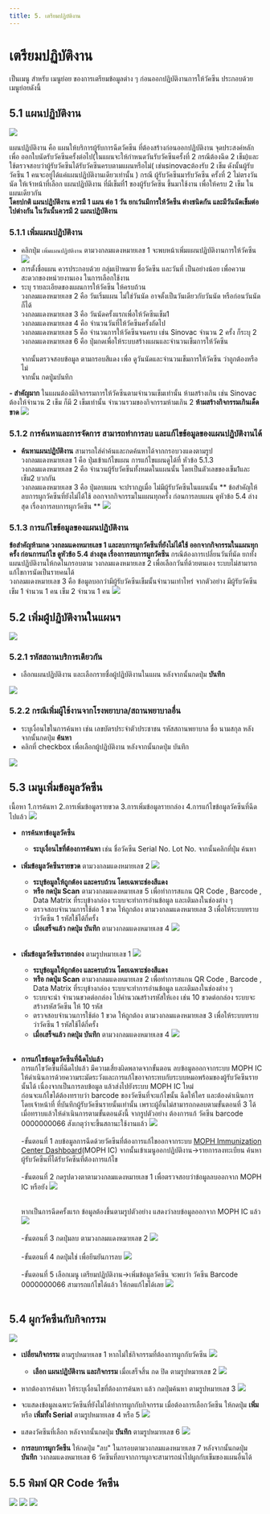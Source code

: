 ```yaml
---
title: 5. เตรียมปฏิบัติงาน 
---
```


# เตรียมปฏิบัติงาน
เป็นเมนู สำหรับ เมนูย่อย ของการเตรียมข้อมูลต่าง ๆ ก่อนออกปฏิบัติงานการให้วัคซีน ประกอบด้วย เมนูย่อยดังนี้


## 5.1 แผนปฏิบัติงาน
![](./img/plan-menu.png)</br>

แผนปฏิบัติงาน คือ แผนให้บริการผู้รับการฉีดวัคซีน ที่ต้องสร้างก่อนออกปฏิบัติงาน 
จุดประสงค์หลักเพื่อ ออกใบนัดรับวัคซีนครั้งต่อไป(ในแผนจะให้กำหนดวันรับวัคซีนครั้งที่ 2 กรณีต้องฉีด 2 เข็ม)และ ใช้ตรวจสอบว่าผู้รับวัคซีนได้รับวัคซีนครบตามแผนหรือไม่( เช่นsinovacต้องรับ 2 เข็ม
ดังนั้นผู้รับวัคซีน 1 คนจะอยู่ได้แค่แผนปฏิบัติงานเดียวเท่านั้น ) กรณี ผู้รับวัคซีนมารับวัคซีน ครั้งที่ 2 ไม่ตรงวันนัด ให้เจ้าหน้าที่เลือก แผนปฏิบัติงาน ที่มีเข็มที่1 ของผู้รับวัคซีน ขึ้นมาใช้งาน เพื่อให้ครบ 2 เข็ม ในแผนเดียวกัน 
</Br>**โดยปกติ แผนปฏิบัติงาน ควรมี 1 แผน ต่อ 1 วัน ยกเว้นมีการให้วัคซีน ต่างชนิดกัน และมีวันนัดเข็มต่อไปต่างกัน ในวันนั้นควรมี 2 แผนปฏิบัติงาน**

### 5.1.1 เพิ่มแผนปฏิบัติงาน
- คลิกปุ่ม `เพิ่มแผนปฏิบัติงาน` ตามวงกลมแดงหมายเลข 1 จะพบหน้าเพิ่มแผนปฏิบัติงานการให้วัคซีน 
![](./img/plan-add-1.png)
- การตั้งชื่อแผน ควรประกอบด้วย กลุ่มเป้าหมาย ชื่อวัคซีน และวันที่ เป็นอย่างน้อย เพื่อความสะดวกของหน่วยงานเอง ในการเลือกใช้งาน
- ระบุ รายละเอียดของแผนการให้วัคซีน ให้ครบถ้วน 
</Br> วงกลมแดงหมายเลข 2 คือ วันเริ่มแผน ไม่ใช่วันนัด อาจตั้งเป็นวันเดียวกับวันนัด หรือก่อนวันนัดก็ได้
</Br> วงกลมแดงหมายเลข 3 คือ วันนัดครั้งแรกเพื่อให้วัคซีนเข็ม1 
</Br> วงกลมแดงหมายเลข 4 คือ จำนวนวันที่ให้วัคซีนครั้งถัดไป
</Br> วงกลมแดงหมายเลข 5 คือ จำนวนการให้วัคซีนจนครบ เช่น Sinovac จำนวน 2 ครั้ง ก็ระบุ 2
</Br> วงกลมแดงหมายเลข 6 คือ ปุ่มกดเพื่อให้ระบบสร้างแผนและจำนวนเข็มการให้วัคซีน </Br>
</Br>จากนั้นตรวจสอบข้อมูล ตามกรอบสีแดง เพื่อ ดูวันนัดและจำนวนเข็มการให้วัคซีน ว่าถูกต้องหรือไม่</Br> จากนั้น กดปู่มบันทึก

**- สำคัญมาก** ในแผนต้องมีกิจกรรมการให้วัคซีนตามจำนวนเข็มเท่านั้น ห้ามสร้างเกิน เช่น Sinovac ต้องให้จำนวน 2 เข็ม ก็มี 2 เข็มเท่านั้น จำนวนรวมของกิจกรรมห้ามเกิน 2 **ห้ามสร้างกิจกรรมเกินเด็ดขาด**
![](./img/plan-add-2.jpg)
### 5.1.2 การค้นหาและการจัดการ สามารถทำการลบ และแก้ไขข้อมูลของแผนปฏิบัติงานได้
- **ค้นหาแผนปฏิบัติงาน** สามารถใส่คำค้นและกดค้นหาได้จากกรอบวงแดงตามรูป
</Br> วงกลมแดงหมายเลข 1 คือ ปุ่มเข้าแก้ไขแผน การแก้ไขแผนดูได้ที่ หัวข้อ 5.1.3 
</Br> วงกลมแดงหมายเลข 2 คือ จำนวนผู้รับวัคซีนทั้งหมดในแผนนั้น โดยเป็นตัวเลขของเข็ม1และเข็ม2 บวกกัน 
</Br> วงกลมแดงหมายเลข 3 คือ ปุ่มลบแผน จะปรากฏเมื่อ ไม่มีผู้รับวัคซีนในแผนนั้น 
** ข้อสำคัญให้ลบการผูกวัคซีนที่ยังไม่ได้ใช้ ออกจากกิจกรรมในแผนทุกครั้ง ก่อนการลบแผน ดูหัวข้อ 5.4 ล่างสุด เรื่องการลบการผูกวัคซีน **
![](./img/planmanagement.jpg)


### 5.1.3 การแก้ไขข้อมูลของแผนปฏิบัติงาน
**ข้อสำคัญห้ามกด วงกลมแดงหมายเลข 1 และลบการผูกวัคซีนที่ยังไม่ได้ใช้ ออกจากกิจกรรมในแผนทุกครั้ง ก่อนการแก้ไข ดูหัวข้อ 5.4 ล่างสุด เรื่องการลบการผูกวัคซีน** กรณีต้องการเปลี่ยนวันที่นัด ยกทั้งแผนปฏิบัติงานให้กดในกรอบตาม วงกลมแดงหมายเลข 2 เพื่อเลือกวันที่ด้วยตนเอง
ระบบไม่สามารถแก้ไขการนัดเป็นรายคนได้ 
</Br> วงกลมแดงหมายเลข 3 คือ ข้อมูลบอกว่ามีผู้รับวัคซีนเข็มนั้นจำนวนเท่าไหร่ จากตัวอย่าง มีผู้รับวัคซีนเข็ม 1 จำนวน 1 คน เข็ม 2 จำนวน 1 คน
![](./img/editplan01.jpg)


## 5.2 เพิ่มผู้ปฏิบัติงานในแผนฯ

![](./img/user-to-plan-1.png)
### 5.2.1 รหัสสถานบริการเดียวกัน
- เลือกแผนปฏิบัติงาน และเลือกรายชื่อผู้ปฏิบัติงานในแผน หลังจากนั้นกดปุ่ม **บันทึก**

![](./img/user-to-plan-2-3.png)

### 5.2.2 กรณีเพิ่มผู้ใช้งานจากโรงพยาบาล/สถานพยาบาลอื่น
- ระบุเงื่อนไขในการค้นหา เช่น เลขบัตรประจำตัวประชาชน รหัสสถานพยาบาล ขื่อ นามสกุล หลังจากนั้นกดปุ่ม **ค้นหา**
- คลิกที่ checkbox เพื่อเลือกผู้ปฏิบัติงาน หลังจากนั้นกดปุ่ม บันทึก

![](./img/user-plan-4-difference-hoscode.png)

## 5.3 เมนูเพิ่มข้อมูลวัคซีน
เนื้อหา 1.การค้นหา 2.การเพิ่มข้อมูลรายขวด 3.การเพิ่มข้อมูลรายกล่อง  4.การแก้ไขข้อมูลวัคซีนที่ฉีดไปแล้ว
![](./img/add-vaccine-1.png)

- **การค้นหาข้อมูลวัคซีน** 
  - **ระบุเงื่อนไขที่ต้องการค้นหา** เช่น ชื่อวัคซีน Serial No. Lot No. จากนั้นคลิกที่ปุ่ม ค้นหา 

- **เพิ่มข้อมูลวัคซีนรายขวด** ตามวงกลมแดงหมายเลข 2
  ![](./img/add-vaccine-1_2.png)
  - **ระบุข้อมูลให้ถูกต้อง และครบถ้วน โดยเฉพาะช่องสีแดง**   
  - **หรือ กดปุ่ม Scan** ตามวงกลมแดงหมายเลข 5 เพื่อทำการสแกน QR Code , Barcode , Data Matrix ที่ระบุข้างกล่อง ระบบจะทำการอ่านข้อมูล และเติมลงในช่องต่าง ๆ
  - ตรวจสอบจำนวนการใช้ต่อ 1 ขวด ให้ถูกต้อง ตามวงกลมแดงหมายเลข 3 เพื่อให้ระบบทราบว่าวัคซีน 1 รหัสใช้ได้กี่ครั้ง
  - **เมื่อเสร็จแล้ว กดปุ่ม บันทึก** ตามวงกลมแดงหมายเลข 4
  ![](./img/add-vaccine-1_3.jpg)
  </Br></Br>

- **เพิ่มข้อมูลวัคซีนรายกล่อง** ตามรูปหมายเลข 1
  ![](./img/add-vaccine-2_1.png)
  - **ระบุข้อมูลให้ถูกต้อง และครบถ้วน โดยเฉพาะช่องสีแดง** 
  - **หรือ กดปุ่ม Scan** ตามวงกลมแดงหมายเลข 2 เพื่อทำการสแกน QR Code , Barcode , Data Matrix ที่ระบุข้างกล่อง ระบบจะทำการอ่านข้อมูล และเติมลงในช่องต่าง ๆ 
  - ระบบจะนำ จำนวนขวดต่อกล่อง ไปคำนวณสร้างรหัสให้เอง เช่น 10 ขวดต่อกล่อง ระบบจะสร้างรหัสวัคซีน ให้ 10 รหัส
  - ตรวจสอบจำนวนการใช้ต่อ 1 ขวด ให้ถูกต้อง ตามวงกลมแดงหมายเลข 3 เพื่อให้ระบบทราบว่าวัคซีน 1 รหัสใช้ได้กี่ครั้ง
  - **เมื่อเสร็จแล้ว กดปุ่ม บันทึก** ตามวงกลมแดงหมายเลข 4
  ![](./img/add-vaccine-2_2.jpg)
  </Br></Br>

- **การแก้ไขข้อมูลวัคซีนที่ฉีดไปแล้ว** </Br>
การแก้ไขวัคซีนที่ฉีดไปแล้ว มีความเสี่ยงผิดพลาดจากขั้นตอน ลบข้อมูลออกจากระบบ MOPH IC ให้ดำเนินการด้วยความระมัดระวังและการแก้ไขอาจกระทบกับระบบหมอพร้อมของผู้รับวัคซีนรายนั้นได้ เนื่องจากเป็นการลบข้อมูล แล้วส่งไปยังระบบ MOPH IC ใหม่ </Br>
ก่อนจะแก้ไขได้ต้องทราบว่า barcode ของวัคซีนที่จะแก้ไขนั้น ฉีดให้ใคร และต้องดำเนินการโดยเจ้าหน้าที่ ที่บันทึกผู้รับวัคซีนรายนั้นเท่านั้น เพราะผู้อื่นไม่สามารถกดลบตามขั้นตอนที่ 3 ได้ เมื่อทราบแล้วให้ดำเนินการตามขั้นตอนดังนี้
จากรูปตัวอย่าง ต้องการแก้ วัคซีน barcode 0000000066 สังเกตุว่าจะขึ้นสถานะใช้งานแล้ว
  ![](./img/editvaccine01.jpg)</Br></Br>
-ขั้นตอนที่ 1 ลบข้อมูลการฉีดด้วยวัคซีนที่ต้องการแก้ไขออกจากระบบ [MOPH Immunization Center Dashboard](https://cvp1.moph.go.th/dashboard/)(MOPH IC) จากนั้นเข้าเมนูออกปฏิบัติงาน->รายการลงทะเบียน ค้นหาผู้รับวัคซีนที่ได้รับวัคซีนที่ต้องการแก้ไข </Br></Br>
-ขั้นตอนที่ 2 กดรูปดวงตาตามวงกลมแดงหมายเลข 1 เพื่อตรวจสอบว่าข้อมูลลบออกจาก MOPH IC หรือยัง 
  ![](./img/editvaccine02.jpg)</Br></Br>

  หากเป็นการฉีดครั้งแรก ข้อมูลต้องขึ้นตามรูปตัวอย่าง แสดงว่าลบข้อมูลออกจาก MOPH IC แล้ว 
  ![](./img/editvaccine03.jpg)</Br></Br>
  -ขั้นตอนที่ 3 กดปุ่มลบ ตามวงกลมแดงหมายเลข 2
  ![](./img/editvaccine04.jpg)</Br></Br>
  -ขั้นตอนที่ 4 กดปุ่มใช่ เพื่อยีนยันการลบ
  ![](./img/editvaccine05.jpg)</Br></Br>
  -ขั้นตอนที่ 5 เลือกเมนู เตรียมปฏิบัติงาน->เพิ่มข้อมูลวัคซีน จะพบว่า วัคซีน Barcode 0000000066 สามารถแก้ไขได้แล้ว ให้กดแก้ไขได้เลย
  ![](./img/editvaccine06.jpg)</Br></Br>

## 5.4 ผูกวัคซีนกับกิจกรรม


![](./img/vaccine-join-1.png)
- **เปลี่ยนกิจกรรม** ตามรูปหมายเลข 1 หากไม่ใช่กิจกรรมที่ต้องการผูกกับวัคซีน
  ![](./img/vaccine-activity1.png)

  - **เลือก แผนปฎิบัติงาน และกิจกรรม** เมื่อเสร็จสิ้น กด ปิด ตามรูปหมายเลข 2
  ![](./img/vaccine-activity2.png)

- หากต้องการค้นหา ให้ระบุเงื่อนไขที่ต้องการค้นหา แล้ว กดปุ่มค้นหา ตามรูปหมายเลข 3
  ![](./img/vaccine-activity3.png)
  
- จะแสดงข้อมูลเฉพาะวัคซีนที่ยังไม่ได้ทำการผูกกับกิจกรรม เมื่อต้องการเลือกวัคซีน ให้กดปุ่ม **เพิ่ม** หรือ **เพิ่มทั้ง Serial** ตามรูปหมายเลข 4 หรือ 5
  ![](./img/vaccine-activity4.png)

- แสดงวัคซีนที่เลือก หลังจากนั้นกดปุ่ม **บันทึก** ตามรูปหมายเลข 6
  ![](./img/vaccine-activity6.png)
- **การลบการผูกวัคซีน** ให้กดปุ่ม "ลบ" ในกรอบตามวงกลมแดงหมายเลข 7 หลังจากนั้นกดปุ่ม **บันทึก** วงกลมแดงหมายเลข 6 วัคซีนที่ลบจากการผูกจะสามารถนำไปผูกกับเข็มของแผนอื่นได้

## 5.5 พิมพ์ QR Code วัคซีน


![](./img/qrcode-1.png)
![](./img/qrcode-2.png)
![](./img/qrcode-3.png)
